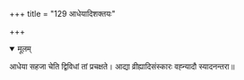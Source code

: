 +++
title = "129 आधेयादिशक्तयः"

+++


<details open><summary>मूलम्</summary>

आधेया सहजा चेति द्विविधां तां प्रचक्षते। आद्या व्रीह्यादिसंस्कारः वह्न्यादौ स्यादनन्तरा॥
</details>

